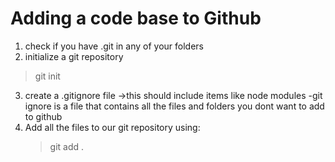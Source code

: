 # Adding a code base to Github
1. check if you have .git in any of your folders
2. initialize a git repository
>git init
3. create a .gitignore file ->this should include items like node modules
-git ignore is a file that contains all the files and folders you dont want to add to github
4. Add all the files to our git repository using:
    >git add .
